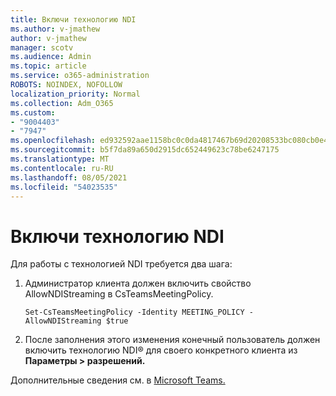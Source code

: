 ```yaml
---
title: Включи технологию NDI
ms.author: v-jmathew
author: v-jmathew
manager: scotv
ms.audience: Admin
ms.topic: article
ms.service: o365-administration
ROBOTS: NOINDEX, NOFOLLOW
localization_priority: Normal
ms.collection: Adm_O365
ms.custom:
- "9004403"
- "7947"
ms.openlocfilehash: ed932592aae1158bc0c0da4817467b69d20208533bc080cb0e424f552af8601a
ms.sourcegitcommit: b5f7da89a650d2915dc652449623c78be6247175
ms.translationtype: MT
ms.contentlocale: ru-RU
ms.lasthandoff: 08/05/2021
ms.locfileid: "54023535"
---
```

# <a name="turn-on-ndi-technology"></a>Включи технологию NDI

Для работы с технологией NDI требуется два шага:

1. Администратор клиента должен включить свойство AllowNDIStreaming в CsTeamsMeetingPolicy.

    `Set-CsTeamsMeetingPolicy -Identity MEETING_POLICY -AllowNDIStreaming $true`

2. После заполнения этого изменения конечный пользователь должен включить технологию NDI® для своего конкретного клиента из **Параметры > разрешений.**

Дополнительные сведения см. в [Microsoft Teams.](https://docs.microsoft.com/microsoftteams/use-ndi-in-meetings)
